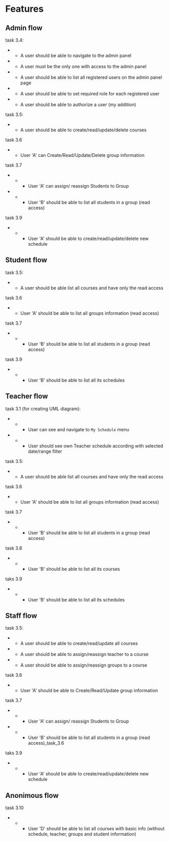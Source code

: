 # Features

## Admin flow

task 3.4:
+ + A user should be able to navigate to the admin panel
+ + A user must be the only one with access to the admin panel
+ + A user should be able to list all registered users on the admin panel page

+ + A user should be able to set required role for each registered user 
+ + A user should be able to authorize a user (my addition)

task 3.5: 
+ + A user should be able to create/read/update/delete courses

task 3.6
+ + User 'A' can Create/Read/Update/Delete group information

task 3.7
+ + + User 'A' can assign/ reassign Students to Group
+ + + User 'B' should be able to list all students in a group (read access)

task 3.9
- - -  User 'A' should be able to create/read/update/delete new schedule

## Student flow

task 3.5:
+ + A user should be able list all courses and have only the read access

task 3.6
+ + User 'A' should be able to list all groups information (read access)

task 3.7
+ + + User 'B' should be able to list all students in a group (read access)

task 3.9
- - - User 'B' should be able to list all its schedules

## Teacher flow

task 3.1 (for creating UML diagram):
- - - User can see and navigate to `My Schedule` menu
- - - User should see own Teacher schedule according with selected date/range filter

task 3.5:
+ + A user should be able list all courses and have only the read access

task 3.6
+ + User 'A' should be able to list all groups information (read access)

task 3.7
+ + + User 'B' should be able to list all students in a group (read access)

task 3.8
+ + - User 'B' should be able to list all its courses

taks 3.9
+ - - User 'B' should be able to list all its schedules

## Staff flow

task 3.5:
+ + A user should be able to create/read/update all courses
+ + A user should be able to assign/reassign teacher to a course
+ + A user should be able to assign/reassign groups to a course 

task 3.6
+ + User 'A' should be able to Create/Read/Update group information

task 3.7
+ + + User 'A' can assign/ reassign Students to Group
+ + + User 'B' should be able to list all students in a group (read access)_task_3.6 

taks 3.9
- - - User 'A' should be able to create/read/update/delete new schedule

## Anonimous flow

task 3.10
- - - User 'D' should be able to list all courses with basic info (without schedule, teacher, groups and student information)
